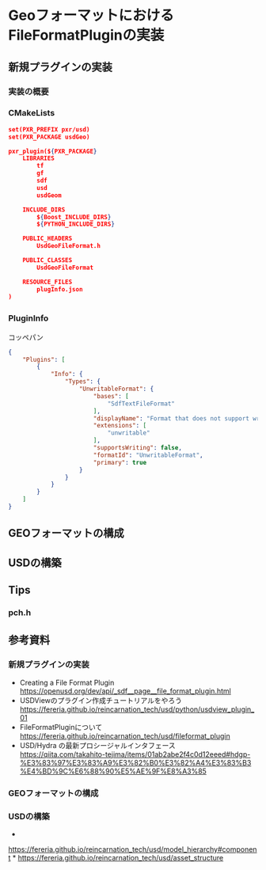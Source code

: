 # GeoフォーマットにおけるFileFormatPluginの実装

## 新規プラグインの実装
### 実装の概要


### CMakeLists

``` PluginInfo.json
set(PXR_PREFIX pxr/usd)
set(PXR_PACKAGE usdGeo)

pxr_plugin(${PXR_PACKAGE}
    LIBRARIES
        tf
        gf
        sdf
        usd
        usdGeom

    INCLUDE_DIRS
        ${Boost_INCLUDE_DIRS}
        ${PYTHON_INCLUDE_DIRS}

    PUBLIC_HEADERS
        UsdGeoFileFormat.h

    PUBLIC_CLASSES
        UsdGeoFileFormat

    RESOURCE_FILES
        plugInfo.json
)
```

### PluginInfo　　
コッペパン

``` PluginInfo.json
{
    "Plugins": [
        {
            "Info": {
                "Types": {
                    "UnwritableFormat": {
                        "bases": [
                            "SdfTextFileFormat"
                        ],
                        "displayName": "Format that does not support writing",
                        "extensions": [
                            "unwritable"
                        ],
                        "supportsWriting": false,
                        "formatId": "UnwritableFormat",
                        "primary": true
                    }
                }
            }
        }
    ]
}
```

## GEOフォーマットの構成

## USDの構築

## Tips
### pch.h

## 参考資料
### 新規プラグインの実装
* Creating a File Format Plugin  
https://openusd.org/dev/api/_sdf__page__file_format_plugin.html
* USDViewのプラグイン作成チュートリアルをやろう  
https://fereria.github.io/reincarnation_tech/usd/python/usdview_plugin_01
* FileFormatPluginについて  
https://fereria.github.io/reincarnation_tech/usd/fileformat_plugin
* USD/Hydra の最新プロシージャルインタフェース  
https://qiita.com/takahito-tejima/items/01ab2abe2f4c0d12eeed#hdgp-%E3%83%97%E3%83%A9%E3%82%B0%E3%82%A4%E3%83%B3%E4%BD%9C%E6%88%90%E5%AE%9F%E8%A3%85

### GEOフォーマットの構成


### USDの構築
* 
https://fereria.github.io/reincarnation_tech/usd/model_hierarchy#component
* 
https://fereria.github.io/reincarnation_tech/usd/asset_structure